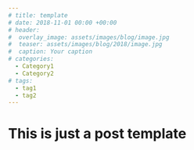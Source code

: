 ```yaml
---
# title: template
# date: 2018-11-01 00:00 +00:00
# header: 
#  overlay_image: assets/images/blog/image.jpg
#  teaser: assets/images/blog/2018/image.jpg
#  caption: Your caption
# categories: 
  - Category1
  - Category2
# tags: 
  - tag1
  - tag2
---
```


# This is just a post template

